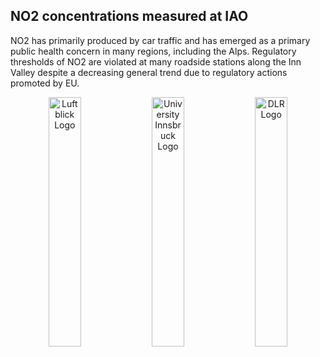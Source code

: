 ## NO2 concentrations measured at IAO

NO2 has primarily produced by car traffic and has emerged as a primary public health concern in many regions, including the Alps.
Regulatory thresholds of NO2 are violated at many roadside stations along the Inn Valley despite a decreasing general trend due to
regulatory actions promoted by EU.

<div align="middle">
  <img alt="Luftblick Logo" src="data/gtif/images/logos/luftblick.png" width="32%" style="vertical-align: middle;"/>
  <img alt="University Innsbruck Logo" src="data/gtif/images/logos/uniinnsbruck.png" width="32%" style="vertical-align: middle;"/> 
  <img alt="DLR Logo" src="data/gtif/images/logos/dlr.png" width="32%" style="vertical-align: middle;"/>
</div>
